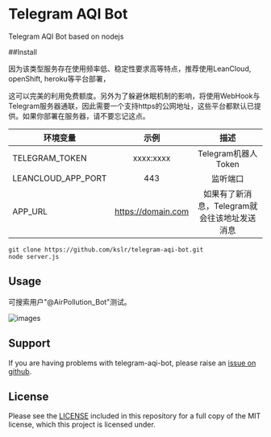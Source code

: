 # Telegram AQI Bot

Telegram AQI Bot based on nodejs

##Install

因为该类型服务存在使用频率低、稳定性要求高等特点，推荐使用LeanCloud, openShift, heroku等平台部署，

这可以完美的利用免费额度。另外为了躲避休眠机制的影响，将使用WebHook与Telegram服务器通联，因此需要一个支持https的公网地址，这些平台都默认已提供。如果你部署在服务器，请不要忘记这点。

| 环境变量               |         示例         |             描述             |
| ------------------ | :----------------: | :------------------------: |
| TELEGRAM_TOKEN     |     xxxx:xxxx      |      Telegram机器人Token      |
| LEANCLOUD_APP_PORT |        443         |            监听端口            |
| APP_URL            | https://domain.com | 如果有了新消息，Telegram就会往该地址发送消息 |


```
git clone https://github.com/kslr/telegram-aqi-bot.git
node server.js
```

## Usage

可搜索用户"@AirPollution_Bot"测试。

![images](https://github.com/kslr/telegram-aqi-bot/raw/master/screenshots/01.png)


## Support

If you are having problems with telegram-aqi-bot, please raise an
[issue on github](https://github.com/kslr/telegram-aqi-bot/issues).

## License

Please see the [LICENSE](LICENSE.md) included in this repository for a full copy of the MIT license,
which this project is licensed under.